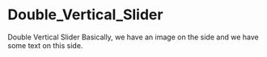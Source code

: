 # Double_Vertical_Slider
 Double Vertical Slider Basically, we have an image on the side and we have some text on this side.
